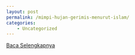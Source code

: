 ```yaml
---
layout: post
permalink: /mimpi-hujan-gerimis-menurut-islam/
categories:
    - Uncategorized
---
```


[Baca Selengkapnya](/01)